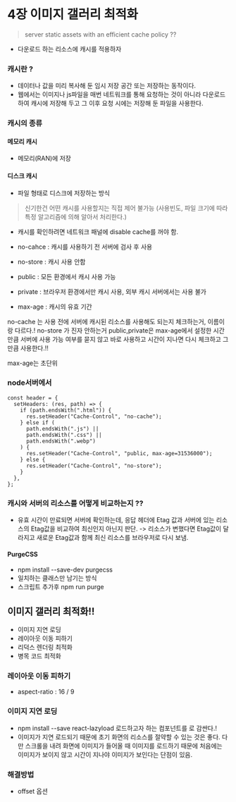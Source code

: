 # 4장 이미지 갤러리 최적화

> server static assets with an efficient cache policy ??

- 다운로드 하는 리소스에 캐시를 적용하자

### 캐시란 ?

- 데이터나 값을 미리 복사해 둔 임시 저장 공간 또는 저장하는 동작이다.
- 웹에서는 이미지나 js파일을 매번 네트워크를 통해 요청하는 것이 아니라 다운로드하여 캐시에 저장해 두고 그 이후 요청 시에는 저장해 둔 파일을 사용한다.

### 캐시의 종류

#### 메모리 캐시

- 메모리(RAN)에 저장

#### 디스크 캐시

- 파일 형태로 디스크에 저장하는 방식

> 신기한건 어떤 캐시를 사용할지는 직접 제어 불가능 (사용빈도, 파일 크기에 따라 특정 알고리즘에 의해 알아서 처리한다.)

- 캐시를 확인하려면 네트워크 패널에 disable cache를 꺼야 함.

- no-cahce : 캐시를 사용하기 전 서버에 검사 후 사용
- no-store : 캐시 사용 안함
- public : 모든 환경에서 캐시 사용 가능
- private : 브라우저 환경에서만 캐시 사용, 외부 캐시 서버에서는 사용 불가
- max-age : 캐시의 유효 기간

no-cache 는 사용 전에 서버에 캐시된 리소스를 사용해도 되는지 체크하는거, 이름이랑 다르다.!
no-store 가 진자 안하는거
public,private은 max-age에서 설정한 시간만큼 서버에 사용 가능 여부를 묻지 않고 바로 사용하고 시간이 지나면 다시 체크하고 그만큼 사용한다.!!

max-age는 초단위

### node서버에서

```
const header = {
  setHeaders: (res, path) => {
    if (path.endsWith(".html")) {
      res.setHeader("Cache-Control", "no-cache");
    } else if (
      path.endsWith(".js") ||
      path.endsWith(".css") ||
      path.endsWith(".webp")
    ) {
      res.setHeader("Cache-Control", "public, max-age=31536000");
    } else {
      res.setHeader("Cache-Control", "no-store");
    }
  },
};
```

### 캐시와 서버의 리소스를 어떻게 비교하는지 ??

- 유효 시간이 만료되면 서버에 확인하는데, 응답 헤더에 Etag 값과 서버에 있는 리소스의 Etag값을 비교하여 최신인지 아닌지 판단. -> 리소스가 변했다면 Etag값이 달라지고 새로운 Etag값과 함께 최신 리소스를 브라우저로 다시 보냄.

#### PurgeCSS

- npm install --save-dev purgecss
- 일치하는 클래스만 남기는 방식
- 스크립트 추가후 npm run purge

## 이미지 갤러리 최적화!!

- 이미지 지연 로딩
- 레이아웃 이동 피하기
- 리덕스 렌더링 최적화
- 병목 코드 최적화

### 레이아웃 이동 피하기

- aspect-ratio : 16 / 9

### 이미지 지연 로딩

- npm install --save react-lazyload
  로드하고자 하는 컴포넌트를 <LazyLoad></LazyLoad>로 감싼다.!
- 이미지가 지연 로드되기 때문에 초기 화면의 리소스를 절약할 수 있는 것은 좋다. 다만 스크롤을 내려 화면에 이미지가 들어올 때 이미지를 로드하기 때문에 처음에는 이미지가 보이지 않고 시간이 지나야 이미지가 보인다는 단점이 있음.

### 해결방법

- offset 옵션
